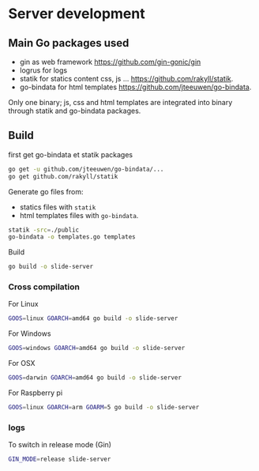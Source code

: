 # Server development

## Main Go packages used
- gin as web  framework  https://github.com/gin-gonic/gin
- logrus for logs
- statik for statics content css, js ... https://github.com/rakyll/statik.
- go-bindata for html templates https://github.com/jteeuwen/go-bindata.

Only one binary; js, css and html templates are integrated into binary through statik and go-bindata packages.  


## Build

first get go-bindata et statik packages

```bash
go get -u github.com/jteeuwen/go-bindata/...
go get github.com/rakyll/statik
```

Generate go files from:
 - statics files with `statik` 
 - html templates files with `go-bindata`. 

```bash
statik -src=./public
go-bindata -o templates.go templates
```

Build 
```bash
go build -o slide-server
```

### Cross compilation

For Linux
```bash
GOOS=linux GOARCH=amd64 go build -o slide-server
```

For Windows
```bash
GOOS=windows GOARCH=amd64 go build -o slide-server
```

For OSX
```bash
GOOS=darwin GOARCH=amd64 go build -o slide-server
```

For Raspberry pi
```bash
GOOS=linux GOARCH=arm GOARM=5 go build -o slide-server
```

### logs
To switch in release mode (Gin)
```bash
GIN_MODE=release slide-server 
```